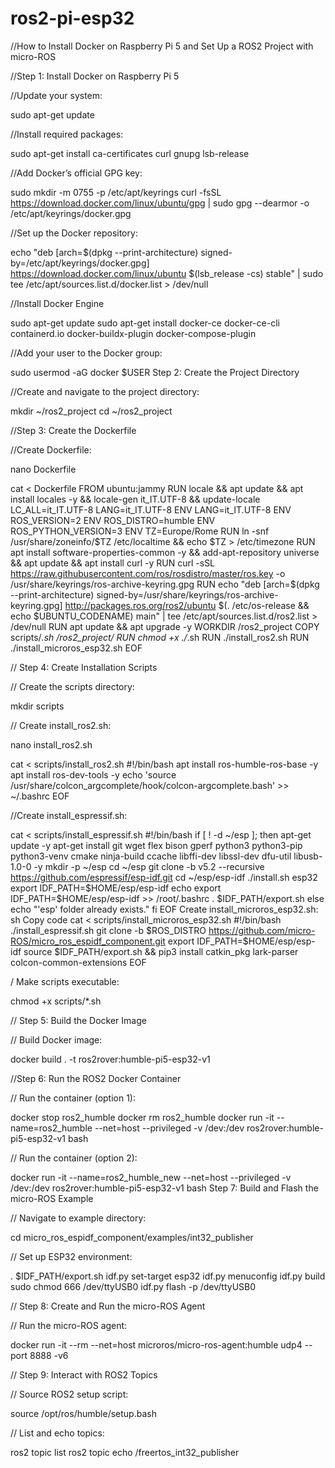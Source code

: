 # ros2-pi-esp32
//How to Install Docker on Raspberry Pi 5 and Set Up a ROS2 Project with micro-ROS


//Step 1: Install Docker on Raspberry Pi 5

//Update your system:

sudo apt-get update

//Install required packages:

sudo apt-get install ca-certificates curl gnupg lsb-release

//Add Docker’s official GPG key:

sudo mkdir -m 0755 -p /etc/apt/keyrings
curl -fsSL https://download.docker.com/linux/ubuntu/gpg | sudo gpg --dearmor -o /etc/apt/keyrings/docker.gpg

//Set up the Docker repository:

echo "deb [arch=$(dpkg --print-architecture) signed-by=/etc/apt/keyrings/docker.gpg] https://download.docker.com/linux/ubuntu $(lsb_release -cs) stable" | sudo tee /etc/apt/sources.list.d/docker.list > /dev/null

//Install Docker Engine

sudo apt-get update
sudo apt-get install docker-ce docker-ce-cli containerd.io docker-buildx-plugin docker-compose-plugin

//Add your user to the Docker group:

sudo usermod -aG docker $USER
Step 2: Create the Project Directory

//Create and navigate to the project directory:

mkdir ~/ros2_project
cd ~/ros2_project

//Step 3: Create the Dockerfile

//Create Dockerfile:

nano Dockerfile

cat <<EOF > Dockerfile
FROM ubuntu:jammy
RUN locale && apt update && apt install locales -y && locale-gen it_IT.UTF-8 && update-locale LC_ALL=it_IT.UTF-8 LANG=it_IT.UTF-8
ENV LANG=it_IT.UTF-8
ENV ROS_VERSION=2
ENV ROS_DISTRO=humble
ENV ROS_PYTHON_VERSION=3
ENV TZ=Europe/Rome
RUN ln -snf /usr/share/zoneinfo/\$TZ /etc/localtime && echo \$TZ > /etc/timezone
RUN apt install software-properties-common -y && add-apt-repository universe && apt update && apt install curl -y
RUN curl -sSL https://raw.githubusercontent.com/ros/rosdistro/master/ros.key -o /usr/share/keyrings/ros-archive-keyring.gpg
RUN echo "deb [arch=\$(dpkg --print-architecture) signed-by=/usr/share/keyrings/ros-archive-keyring.gpg] http://packages.ros.org/ros2/ubuntu \$(. /etc/os-release && echo \$UBUNTU_CODENAME) main" | tee /etc/apt/sources.list.d/ros2.list > /dev/null
RUN apt update && apt upgrade -y
WORKDIR /ros2_project
COPY scripts/*.sh /ros2_project/
RUN chmod +x ./*.sh
RUN ./install_ros2.sh
RUN ./install_microros_esp32.sh
EOF

// Step 4: Create Installation Scripts

// Create the scripts directory:

mkdir scripts

// Create install_ros2.sh:

nano install_ros2.sh

cat <<EOF > scripts/install_ros2.sh
#!/bin/bash
apt install ros-humble-ros-base -y
apt install ros-dev-tools -y
echo 'source /usr/share/colcon_argcomplete/hook/colcon-argcomplete.bash' >> ~/.bashrc
EOF

//Create install_espressif.sh:

cat <<EOF > scripts/install_espressif.sh
#!/bin/bash
if [ ! -d ~/esp ]; then
    apt-get update -y
    apt-get install git wget flex bison gperf python3 python3-pip python3-venv cmake ninja-build ccache libffi-dev libssl-dev dfu-util libusb-1.0-0 -y
    mkdir -p ~/esp
    cd ~/esp
    git clone -b v5.2 --recursive https://github.com/espressif/esp-idf.git
    cd ~/esp/esp-idf
    ./install.sh esp32
    export IDF_PATH=\$HOME/esp/esp-idf
    echo export IDF_PATH=\$HOME/esp/esp-idf >> /root/.bashrc
    . \$IDF_PATH/export.sh
else
    echo "'esp' folder already exists."
fi
EOF
Create install_microros_esp32.sh:
sh
Copy code
cat <<EOF > scripts/install_microros_esp32.sh
#!/bin/bash
./install_espressif.sh
git clone -b \$ROS_DISTRO https://github.com/micro-ROS/micro_ros_espidf_component.git
export IDF_PATH=\$HOME/esp/esp-idf
source \$IDF_PATH/export.sh && pip3 install catkin_pkg lark-parser colcon-common-extensions
EOF

/ Make scripts executable:

chmod +x scripts/*.sh

// Step 5: Build the Docker Image

// Build Docker image:

docker build . -t ros2rover:humble-pi5-esp32-v1

//Step 6: Run the ROS2 Docker Container

// Run the container (option 1):

docker stop ros2_humble
docker rm ros2_humble
docker run -it --name=ros2_humble --net=host --privileged -v /dev:/dev ros2rover:humble-pi5-esp32-v1 bash

// Run the container (option 2):

docker run -it --name=ros2_humble_new --net=host --privileged -v /dev:/dev ros2rover:humble-pi5-esp32-v1 bash
Step 7: Build and Flash the micro-ROS Example

// Navigate to example directory:

cd micro_ros_espidf_component/examples/int32_publisher

// Set up ESP32 environment:

. \$IDF_PATH/export.sh
idf.py set-target esp32
idf.py menuconfig
idf.py build
sudo chmod 666 /dev/ttyUSB0
idf.py flash -p /dev/ttyUSB0

// Step 8: Create and Run the micro-ROS Agent

// Run the micro-ROS agent:

docker run -it --rm --net=host microros/micro-ros-agent:humble udp4 --port 8888 -v6

// Step 9: Interact with ROS2 Topics

// Source ROS2 setup script:

source /opt/ros/humble/setup.bash

// List and echo topics:

ros2 topic list
ros2 topic echo /freertos_int32_publisher

